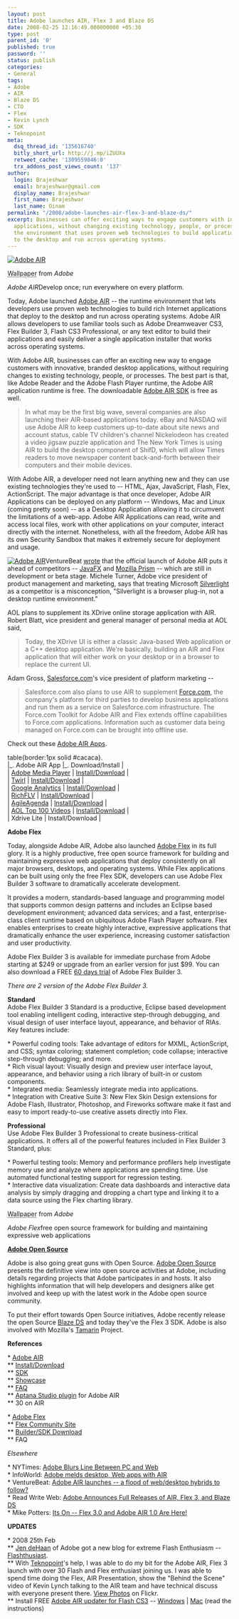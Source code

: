 ```yaml
---
layout: post
title: Adobe launches AIR, Flex 3 and Blaze DS
date: 2008-02-25 12:16:49.000000000 +05:30
type: post
parent_id: '0'
published: true
password: ''
status: publish
categories:
- General
tags:
- Adobe
- AIR
- Blaze DS
- CTO
- Flex
- Kevin Lynch
- SDK
- Teknopoint
meta:
  dsq_thread_id: '135616740'
  bitly_short_url: http://j.mp/iZUUXa
  retweet_cache: '1309559846:0'
  trx_addons_post_views_count: '137'
author:
  login: Brajeshwar
  email: brajeshwar@gmail.com
  display_name: Brajeshwar
  first_name: Brajeshwar
  last_name: Oinam
permalink: "/2008/adobe-launches-air-flex-3-and-blaze-ds/"
excerpt: Businesses can offer exciting ways to engage customers with innovative, branded
  applications, without changing existing technology, people, or processes. It is
  the environment that uses proven web technologies to build applications that deploy
  to the desktop and run across operating systems.
---
```

<div class="figure"><a href="http://www.flickr.com/photos/brajeshwar/2293341772/sizes/o/"><img src="/static/2008/02/adobe-air-launch-poster.png" alt="Adobe AIR" /></a>
<p class="credit"><abbr class="type" title="Wallpaper">Wallpaper</abbr> from <cite>Adobe</cite></p>
<p class="caption"><em class="title">Adobe AIR</em>Develop once; run everywhere on every platform.</p>
</div>

<p>Today, Adobe launched <a href="http://www.adobe.com/go/air">Adobe AIR</a> -- the runtime environment that lets developers use proven web technologies to build rich Internet applications that deploy to the desktop and run across operating systems. Adobe AIR allows developers to use familiar tools such as Adobe Dreamweaver CS3, Flex Builder 3, Flash CS3 Professional, or any text editor to build their applications and easily deliver a single application installer that works across operating systems.</p>
<p>With Adobe AIR, businesses can offer an exciting new way to engage customers with innovative, branded desktop applications, without requiring changes to existing technology, people, or processes. The best part is that, like Adobe Reader and the Adobe Flash Player runtime, the Adobe AIR application runtime is free. The downloadable <a href="http://www.adobe.com/products/air/tools/">Adobe AIR SDK</a> is free as well.</p>
<blockquote><p>In what may be the first big wave, several companies are also launching their AIR-based applications today. eBay and NASDAQ will use Adobe AIR to keep customers up-to-date about site news and account status, cable TV children's channel Nickelodeon has created a video jigsaw puzzle application and The New York Times is using AIR to build the desktop component of ShifD, which will allow Times readers to move newspaper content back-and-forth between their computers and their mobile devices.</p></blockquote>
<p>With Adobe AIR, a developer need not learn anything new and they can use existing technologies they're used to -- HTML, Ajax, JavaScript, Flash, Flex, ActionScript. The major advantage is that once developer, Adobe AIR Applications can be deployed on any platform -- Windows, Mac and Linux (coming pretty soon) -- as a Desktop Application allowing it to circumvent the limitations of a web-app. Adobe AIR Applications can read, write and access local files, work with other applications on your computer, interact directly with the internet. Nonetheless, with all the freedom, Adobe AIR has its own Security Sandbox that makes it extremely secure for deployment and usage.</p>
<p><a href="http://www.adobe.com/go/air"><img src="/static/2008/02/air-logo.jpg" alt="Adobe AIR" style="border: 0 none;" /></a>VentureBeat <a href="http://venturebeat.com/2008/02/24/adobe-air-launches-a-flood-of-webdesktop-hybrids-to-follow/">wrote</a> that the official launch of Adobe AIR puts it ahead of competitors -- <a href="http://www.sun.com/software/javafx/">JavaFX</a> and <a href="http://wiki.mozilla.org/Prism">Mozilla Prism</a> -- which are still in development or beta stage. Michele Turner, Adobe vice president of product management and marketing, says that treating Microsoft <a href="http://silverlight.net/">Silverlight</a> as a competitor is a misconception, "Silverlight is a browser plug-in, not a desktop runtime environment."</p>
<p>AOL plans to supplement its XDrive online storage application with AIR. Robert Blatt, vice president and general manager of personal media at AOL said,</p>
<blockquote><p>Today, the XDrive UI is either a classic Java-based Web application or a C++ desktop application. We're basically, building an AIR and Flex application that will either work on your desktop or in a browser to replace the current UI.</p></blockquote>
<p>Adam Gross, <a href="http://www.salesforce.com/">Salesforce.com</a>'s vice president of platform marketing --</p>
<blockquote><p>Salesforce.com also plans to use AIR to supplement <a href="http://www.force.com/">Force.com</a>, the company's platform for third parties to develop business applications and run them as a service on Salesforce.com infrastructure. The Force.com Toolkit for Adobe AIR and Flex extends offline capabilities to Force.com applications. Information such as customer data being managed on Force.com can be brought into offline use.</p></blockquote>
<p><!-- adman --></p>
<p>Check out these <a href="http://www.readwriteweb.com/archives/some_adobe_air_apps_worth_a_look.php">Adobe AIR Apps</a>.</p>
<p>table{border:1px solid #cacaca}.<br />
|_. Adobe AIR App |_. Download/Install |<br />
| <a href="http://labs.adobe.com/technologies/mediaplayer/">Adobe Media Player</a> | <a href="http://labs.adobe.com/technologies/mediaplayer/install/">Install/Download</a> |<br />
| <a href="http://www.twhirl.org/">Twirl</a> | <a href="http://www.twhirl.org/files/twhirl.air">Install/Download</a> |<br />
| <a href="http://www.aboutnico.be/index.php/google-analytics-air-beta-sign-up/">Google Analytics</a> | <a href="http://www.aboutnico.be/betasignup/download.php?gas3.air">Install/Download</a> |<br />
| <a href="http://www.richapps.de/?p=48">RichFLV</a> | <a href="http://www.richapps.de/files/richflv/RichFLV.air">Install/Download</a> |<br />
| <a href="http://www.adobe.com/cfusion/exchange/index.cfm?event=extensionDetail&loc=en_us&extid=1289518">AgileAgenda</a> | <a href="http://www.agileagenda.com/download/AgileAgenda.air">Install/Download</a> |<br />
| <a href="http://music.aol.com/help/syndication/desktop-widgets">AOL Top 100 Videos</a> | <a href="http://www.aolcdn.com/aol_top_100/aol_top_100.air">Install/Download</a> |<br />
| Xdrive Lite | Install/Download |</p>
<p><strong>Adobe Flex</strong></p>
<p>Today, alongside Adobe AIR, Adobe also launched <a href="http://www.adobe.com/go/flex/">Adobe Flex</a> in its full glory. It is a highly productive, free open source framework for building and maintaining expressive web applications that deploy consistently on all major browsers, desktops, and operating systems. While Flex applications can be built using only the free Flex SDK, developers can use Adobe Flex Builder 3 software to dramatically accelerate development.</p>
<p>It provides a modern, standards-based language and programming model that supports common design patterns and includes an Eclipse based development environment; advanced data services; and a fast, enterprise-class client runtime based on ubiquitous Adobe Flash Player software. Flex enables enterprises to create highly interactive, expressive applications that dramatically enhance the user experience, increasing customer satisfaction and user productivity.</p>
<p>Adobe Flex Builder 3 is available for immediate purchase from Adobe starting at $249 or upgrade from an earlier version for just $99. You can also download a FREE <a href="http://www.adobe.com/go/flex_trial">60 days trial</a> of Adobe Flex Builder 3.</p>
<p><em>There are 2 version of the Adobe Flex Builder 3.</em></p>
<p><strong>Standard</strong><br />
Adobe Flex Builder 3 Standard is a productive, Eclipse based development tool enabling intelligent coding, interactive step-through debugging, and visual design of user interface layout, appearance, and behavior of RIAs. Key features include:</p>
<p>* Powerful coding tools: Take advantage of editors for MXML, ActionScript, and CSS; syntax coloring; statement completion; code collapse; interactive step-through debugging; and more.<br />
* Rich visual layout: Visually design and preview user interface layout, appearance, and behavior using a rich library of built-in or custom components.<br />
* Integrated media: Seamlessly integrate media into applications.<br />
* Integration with Creative Suite 3: New Flex Skin Design extensions for Adobe Flash, Illustrator, Photoshop, and Fireworks software make it fast and easy to import ready-to-use creative assets directly into Flex.</p>
<p><strong>Professional</strong><br />
Use Adobe Flex Builder 3 Professional to create business-critical applications. It offers all of the powerful features included in Flex Builder 3 Standard, plus:</p>
<p>* Powerful testing tools: Memory and performance profilers help investigate memory use and analyze where applications are spending time. Use automated functional testing support for regression testing.<br />
* Interactive data visualization: Create data dashboards and interactive data analysis by simply dragging and dropping a chart type and linking it to a data source using the Flex charting library.</p>
<div class="figure">
<p class="credit"><abbr class="type" title="Wallpaper">Wallpaper</abbr> from <cite>Adobe</cite></p>
<p class="caption"><em class="title">Adobe Flex</em>free open source framework for building and maintaining expressive web applications</p>
</div>
<p><strong><a href="http://opensource.adobe.com/">Adobe Open Source</a></strong></p>
<p>Adobe is also going great guns with Open Source. <a href="http://opensource.adobe.com/">Adobe Open Source</a> presents the definitive view into open source activities at Adobe, including details regarding projects that Adobe participates in and hosts. It also highlights information that will help developers and designers alike get involved and keep up with the latest work in the Adobe open source community.</p>
<p>To put their effort towards Open Source initiatives, Adobe recently release the open Source <a href="http://www.adobe.com/go/blazeds/">Blaze DS</a> and today they've the Flex 3 SDK. Adobe is also involved with Mozilla's <a href="http://www.mozilla.org/projects/tamarin/">Tamarin</a> Project.</p>
<p><strong>References</strong></p>
<p>* <a href="http://www.adobe.com/go/air/">Adobe AIR</a><br />
** <a href="http://get.adobe.com/air/">Install/Download</a><br />
** <a href="http://www.adobe.com/products/air/tools/">SDK</a><br />
** <a href="http://www.adobe.com/products/air/showcase/">Showcase</a><br />
** <a href="http://www.adobe.com/products/air/faq/">FAQ</a><br />
** <a href="http://www.aptana.com/air">Aptana Studio plugin</a> for Adobe AIR<br />
** 30 on AIR</p>
<p>* <a href="http://www.adobe.com/go/flex/">Adobe Flex</a><br />
** <a href="http://flex.org/">Flex Community Site</a><br />
** <a href="http://www.adobe.com/go/flex_trial">Builder/SDK Download</a><br />
** FAQ</p>
<p><em>Elsewhere</em></p>
<p>* NYTimes: <a href="http://www.nytimes.com/2008/02/25/technology/25adobe.html?ex=1361595600&amp;en=793e4b9c2396fe4e&amp;ei=5088">Adobe Blurs Line Between PC and Web</a><br />
* InfoWorld: <a href="http://www.infoworld.com/article/08/02/24/adobe-air_1.html">Adobe melds desktop, Web apps with AIR</a><br />
* VentureBeat: <a href="http://venturebeat.com/2008/02/24/adobe-air-launches-a-flood-of-webdesktop-hybrids-to-follow/">Adobe AIR launches -- a flood of web/desktop hybrids to follow?</a><br />
* Read Write Web: <a href="http://www.readwriteweb.com/archives/adobe_flex_3_air_blaze_ds.php">Adobe Announces Full Releases of AIR, Flex 3, and Blaze DS</a><br />
* Mike Potters: <a href="http://weblogs.macromedia.com/flexteam/archives/2008/02/its_on_-_flex_3.cfm">Its On -- Flex 3.0 and Adobe AIR 1.0 Are Here!</a></p>
<p><strong>UPDATES</strong></p>
<p>* 2008 25th Feb<br />
** <a href="http://weblogs.macromedia.com/dehaan/">Jen deHaan</a> of Adobe got a new blog for extreme Flash Enthusiasm -- <a href="http://flashthusiast.com/">Flashthusiast</a>.<br />
** With <a href="http://teknopoint.info/">Teknopoint</a>'s help, I was able to do my bit for the Adobe AIR, Flex 3 launch with over 30 Flash and Flex enthusiast joining us. I was able to spend time doing the Flex, AIR Presentation, show the "Behind the Scene" video of Kevin Lynch talking to the AIR team and have technical discuss with everyone present there. <a href="http://www.flickr.com/photos/brajeshwar/sets/72157603986697887/">View Photos</a> on Flickr.<br />
** Install FREE <a href="http://flashthusiast.com/2008/02/25/so-this-air-thing-was-released-but-i-use-flash-cs3-what-now/">Adobe AIR updater for Flash CS3</a> -- 	<a href="http://download.macromedia.com/pub/flash/updates/903/win/en/flash9-en_US_9_0_3_Update.exe">Windows</a> | <a href="http://download.macromedia.com/pub/flash/updates/903/mac/en/flash9-en_US_9_0_3_Update.dmg">Mac</a> (read the instructions)</p>
